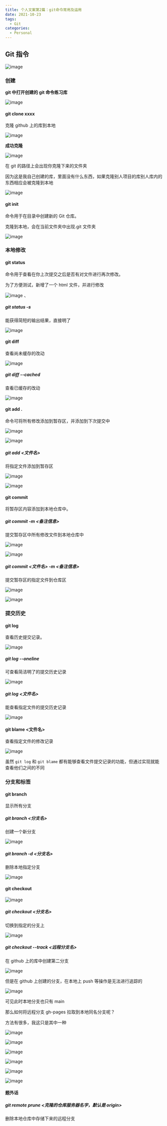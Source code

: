 ```yaml
---
title: 个人文案第2篇：git命令常用及运用
date: 2021-10-23
tags:
  - Git
categories:
  - Personal
---
```


## Git 指令

![image](./images/image-20211021195343445.png)

### 创建

**git 中打开创建的 git 命令练习库**

![image](./images/image-20211021200423221.png)

#### git clone xxxx

克隆 github 上的库到本地

![image](./images/image-20211021200635590.png)

**成功克隆**

![image](./images/image-20211021200749579.png)

在 git 的路径上会出现你克隆下来的文件夹

因为这是我自己创建的库，里面没有什么东西，如果克隆别人项目的库别人库内的东西相应会被克隆到本地

![image](./images/image-20211021200846683.png)

#### **git init**

命令用于在目录中创建新的 Git 仓库。

克隆到本地，会在当前文件夹中出现.git 文件夹

![image](./images/image-20211021201243236.png)

### 本地修改

#### **git status**

命令用于查看在你上次提交之后是否有对文件进行再次修改。

为了方便测试，新增了一个 html 文件，并进行修改

![image](./images/image-20211021202657267.png) 、

##### git status -s

能获得简短的输出结果，直接明了

![image](./images/image-20211021202749036.png)

#### git diff

查看尚未缓存的改动

![image](./images/image-20211021205316076.png)

##### **git diff --cached**

查看已缓存的改动

![image](./images/image-20211021205436651.png)

#### git add .

命令可将所有修改添加到暂存区，并添加到下次提交中

![image](./images/image-20211021210050921.png)

![image](./images/image-20211021210105784.png)

##### git add <文件名>

将指定文件添加到暂存区

![image](./images/image-20211021210414866.png)

![image](./images/image-20211021210435639.png)

#### git commit

将暂存区内容添加到本地仓库中。

##### git commit -m <备注信息>

提交暂存区中所有修改文件到本地仓库中

![image](./images/image-20211021210818693.png)

![image](./images/image-20211021210908374.png)

##### git commit <文件名> -m <备注信息>

提交暂存区的指定文件到仓库区

![image](./images/image-20211021211253921.png)

![image](./images/image-20211021211341862.png)

### 提交历史

#### git log

查看历史提交记录。

![image](./images/image-20211021212247484.png)

##### git log --oneline

可查看简洁明了的提交历史记录

![image](./images/image-20211021212425357.png)

##### git log <文件名>

能查看指定文件的提交历史记录

![image](./images/image-20211021212641383.png)

#### git blame <文件名>

查看指定文件的修改记录

![image](./images/image-20211022210731173.png)

虽然 `git log` 和 `git blame` 都有能够查看文件提交记录的功能，但通过实现就能查看他们之间的不同

### 分支和标签

#### git branch

显示所有分支

##### git branch <分支名>

创建一个新分支

![image](./images/image-20211025082324764.png)

##### git branch -d <分支名>

删除本地指定分支

![image](./images/image-20211025083149485.png)

#### git checkout

![image](./images/image-20211025083345534.png)

##### git checkout <分支名>

切换到指定的分支上

![image](./images/image-20211025083454303.png)

##### git checkout --track <远程分支名>

在 github 上的库中创建第二分支

![image](./images/image-20211025105415983.png)

但是在 github 上创建的分支，在本地上 push 等操作是无法进行追踪的

![image](./images/image-20211025084410652.png)

可见此时本地分支也只有 main

那么如何将远程分支 gh-pages 拉取到本地同名分支呢？

方法有很多，我这只是其中一种

![image](./images/image-20211025105810674.png)

![image](./images/image-20211025105942339.png)

![image](./images/image-20211025111228130.png)

![image](./images/image-20211025111440147.png)

![image](./images/image-20211025111614058.png)

![image](./images/image-20211025111746831.png)

#### 题外话

##### git remote prune <克隆的仓库服务器名字，默认是 origin>

删除本地仓库中存储下来的远程分支
